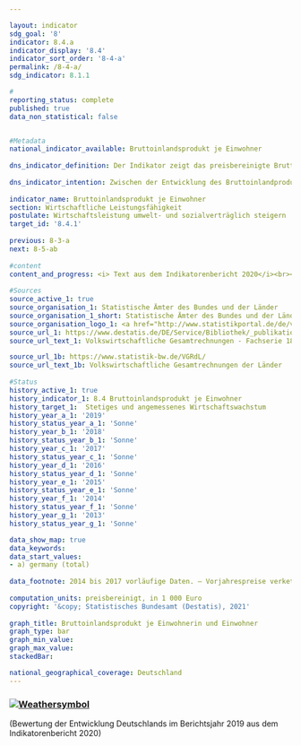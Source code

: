 ```yaml
---

layout: indicator    
sdg_goal: '8'    
indicator: 8.4.a    
indicator_display: '8.4'    
indicator_sort_order: '8-4-a'    
permalink: /8-4-a/    
sdg_indicator: 8.1.1    

#    
reporting_status: complete    
published: true    
data_non_statistical: false    


#Metadata    
national_indicator_available: Bruttoinlandsprodukt je Einwohner    
    
dns_indicator_definition: Der Indikator zeigt das preisbereinigte Bruttoinlandsprodukt (BIP) je Einwohnerin bzw. Einwohner in Deutschland auf Basis des Jahres 2015. Das BIP misst den Wert der im Inland erwirtschafteten Leistung; als Einwohnerinnen und Einwohner gelten dabei alle Personen, die in Deutschland ihren ständigen Wohnsitz haben.    
    
dns_indicator_intention: Zwischen der Entwicklung des Bruttoinlandprodukts und den anderen Indikatoren der Nachhaltigkeitsstrategie gibt es vielfältige Beziehungen. So spielen soziale Faktoren wie die Bevölkerungsstruktur, das Arbeitskräfteangebot, das Bildungssystem sowie der soziale Zusammenhalt in der Gesellschaft eine wichtige Rolle für die internationale Wettbewerbsfähigkeit der Wirtschaft. Das BIP gilt als wichtiger Indikator für Konjunktur und Wachstum einer Volkswirtschaft, folglich ist das Ziel ein stetiges und angemessenes Wachstum.    
    
indicator_name: Bruttoinlandsprodukt je Einwohner    
section: Wirtschaftliche Leistungsfähigkeit    
postulate: Wirtschaftsleistung umwelt- und sozialverträglich steigern    
target_id: '8.4.1'    
    
previous: 8-3-a    
next: 8-5-ab    
    
#content    
content_and_progress: <i> Text aus dem Indikatorenbericht 2020</i><br><br>Das BIP ist Ausdruck der gesamten im Inland entstandenen Wirtschaftsleistung einer Berichtsperiode. Dabei werden vor allem auf Märkten gehandelte sowie staatliche Waren und Dienstleistungen betrachtet. Das BIP wird vierteljährlich und jährlich vom Statistischen Bundesamt nach international harmonisierten Regeln und Standards, wie dem Europäischen System Volkswirtschaftlicher Gesamtrechnungen (ESVG), ermittelt. Aufgrund der frühen Rechentermine stehen viele notwendige Basisdaten nicht rechtzeitig zum ersten Veröffentlichungstermin zur Verfügung. Stattdessen beruht die Erstveröffentlichung noch zu einem erheblichen Teil auf Indikatoren und Schätzungen. Fehlende Angaben werden zunächst (hinzu-)geschätzt oder fortgeschrieben. Die Datenbasis wird später durch zusätzliche Statistiken verbessert, die sukzessive in die Berechnungen eingehen. Erst nach rund vier Jahren liegen nahezu alle notwendigen Basisstatistiken vor und die Daten gelten als „endgültig“.<br><br>Das BIP ist eine zentrale Größe der Volkswirtschaftlichen Gesamtrechnungen (VGR). Die VGR sind die Zusammenfassung mehrerer Rechnungen, die das wirtschaftliche Geschehen einer Periode darstellen. Die Ergebnisse werden in Form eines geschlossenen Kontensystems ermittelt und in Tabellen dargestellt. Die Berechnungen der VGR wurden zuletzt im Rahmen ihrer Generalrevision 2019 turnusmäßig überprüft und überarbeitet sowie auf das Referenzjahr 2015 umgestellt. Für das reale Bruttoinlandsprodukt insgesamt ergaben sich dadurch neue Veränderungsraten. Das konjunkturelle Gesamtbild hat sich durch die Revision aber nicht geändert.<br><br>Das BIP ist nicht dafür konzipiert, die Gesamtheit aller gesellschaftlichen Aspekte der Wohlfahrtsmessung abzubilden. Um darüber hinaus auch diese zu erfassen, bedarf es weiterer Indikatoren, die speziell für diese Zwecke konstruiert sind. Hierzu zählen unter anderem die Umweltökonomischen Gesamtrechnungen, die die Wechselbeziehungen zwischen Wirtschaft und Umwelt darstellen, oder Indikatoren wie unentgeltliche Arbeit in privaten Haushalten. Auch die Verteilung von Einkommen (und Vermögen) auf unterschiedliche Bevölkerungsgruppen wird vom BIP nicht abgebildet.<br><br>Die Veränderung von Bestandsgrößen wird beim BIP nicht erfasst – mit Ausnahme des Kapitalstocks durch die Berechnung von Investitionen und Abschreibungen. Zentrale wirtschaftliche Größen wie Bestände und Qualitäten des Humankapitals (etwa Bildung, Gesundheit), des Sozialkapitals (etwa Sicherheit, Integration) und des Naturkapitals (etwa Ressourcen, Ökosysteme) bleiben ausgeblendet. Aussagen, ob das BIP und sein Wachstum zur Kapitalerhaltung in einem umfassenden Sinn gedient haben, sind somit nicht möglich. Damit können anhand des BIP keine Aussagen zur Nachhaltigkeit des wirtschaftlichen Wachstums getroffen werden.<br><br>Basis für die Berechnung des BIP je Einwohnerin und Einwohner sind die auf den Zensus 2011 zurückgerechneten und fortgeschriebenen durchschnittlichen Bevölkerungszahlen des Statistischen Bundesamtes.<br><br>Zwischen 1991 und 2019 hat sich das BIP je Einwohnerin und Einwohner preisbereinigt um insgesamt 40,8 % erhöht. Nach einem kräftigen Wachstum von durchschnittlich 2,8 % im Zeitraum 2005 bis 2008 gegenüber dem jeweiligen Vorjahr ist das BIP je Einwohnerin und Einwohner im Jahr 2009 in Folge der weltweiten Finanzmarkt- und Wirtschaftskrise gegenüber dem Vorjahr um 5,4 % gesunken. Danach erholte sich die wirtschaftliche Leistung wieder und das BIP überstieg 2011 wieder das Niveau von 2008. Wird die Entwicklung von durchschnittlich 1,3 % der letzten fünf Jahre betrachtet, so hat sich der Indikator in eine positive Richtung entwickelt. Im Jahr 2019 lag der Wert bei etwa 39 000 Euro je Einwohnerin und Einwohner.    
    
#Sources    
source_active_1: true                    
source_organisation_1: Statistische Ämter des Bundes und der Länder                    
source_organisation_1_short: Statistische Ämter des Bundes und der Länder                    
source_organisation_logo_1: <a href="http://www.statistikportal.de/de/veroeffentlichungen/volkswirtschaftliche-gesamtrechnungen-der-laender"><img src="https://g205sdgs.github.io/sdg-indicators/public/logos/vwgdl.png" alt=" Statistische Ämter des Bundes und der Länder" title="Klicken Sie hier um zu der Homepage der Organisation zu gelangen" /></a>                    
source_url_1: https://www.destatis.de/DE/Service/Bibliothek/_publikationen-fachserienliste-18.html?nn=206136                        
source_url_text_1: Volkswirtschaftliche Gesamtrechnungen - Fachserie 18, Reihe 1.4                        

source_url_1b: https://www.statistik-bw.de/VGRdL/                        
source_url_text_1b: Volkswirtschaftliche Gesamtrechnungen der Länder                        
    
#Status    
history_active_1: true
history_indicator_1: 8.4 Bruttoinlandsprodukt je Einwohner
history_target_1:  Stetiges und angemessenes Wirtschaftswachstum
history_year_a_1: '2019'                            
history_status_year_a_1: 'Sonne'
history_year_b_1: '2018'                            
history_status_year_b_1: 'Sonne'
history_year_c_1: '2017'                            
history_status_year_c_1: 'Sonne'
history_year_d_1: '2016'                            
history_status_year_d_1: 'Sonne'
history_year_e_1: '2015'                            
history_status_year_e_1: 'Sonne'
history_year_f_1: '2014'                            
history_status_year_f_1: 'Sonne'
history_year_g_1: '2013'                            
history_status_year_g_1: 'Sonne'    

data_show_map: true    
data_keywords:    
data_start_values:     
- a) germany (total)
    
data_footnote: 2014 bis 2017 vorläufige Daten. – Vorjahrespreise verkettet, Referenzjahr 2010.    
    
computation_units: preisbereinigt, in 1 000 Euro    
copyright: '&copy; Statistisches Bundesamt (Destatis), 2021'
    
graph_title: Bruttoinlandsprodukt je Einwohnerin und Einwohner    
graph_type: bar    
graph_min_value:     
graph_max_value:     
stackedBar:    

national_geographical_coverage: Deutschland    
---    
```

<div>
  <div class="my-header">
    <h3>
      <a href="https://sustainabledevelopment-deutschland.github.io/status/"><img src="https://g205sdgs.github.io/sdg-indicators/public/Wettersymbole/Sonne.png" title="Bei Fortsetzung der Entwicklung beträgt die Abweichung vom Zielwert weniger als 5&nbsp;% der Differenz zwischen Zielwert und aktuellem Wert" alt="Weathersymbol" />
      </a>
    </h3>
  </div>
  <div class="my-header-note">
    <span> (Bewertung der Entwicklung Deutschlands im Berichtsjahr 2019 aus dem Indikatorenbericht 2020)</span>
  </div>
</div>